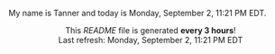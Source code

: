My name is Tanner and today is Monday, September 2, 11:21 PM EDT.

<p align="center">This <i>README</i> file is generated <b>every 3 hours</b>!</br>Last refresh: Monday, September 2, 11:21 PM EDT<br /></p>
